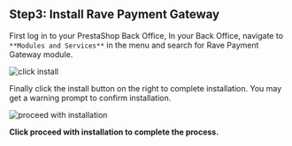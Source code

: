 ## Step3: Install Rave Payment Gateway

First log in to your PrestaShop Back Office, In your Back Office, navigate to  `**Modules and Services**`  in the menu and search for Rave Payment Gateway module.


![click install](https://d2mxuefqeaa7sj.cloudfront.net/s_7B4FADCEA7353EB0E8DF4811786FC656188EB519B2F6ED6E39E747859748C72E_1522836901840_prestaModules.png)


Finally click the install button on the right to complete installation. You may get a warning prompt to confirm installation.



![proceed with installation](https://d2mxuefqeaa7sj.cloudfront.net/s_7B4FADCEA7353EB0E8DF4811786FC656188EB519B2F6ED6E39E747859748C72E_1522837109960_prestaInstall2.png)


**Click proceed with installation to complete the process.**